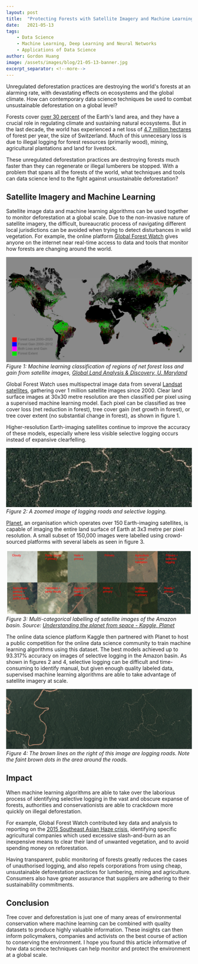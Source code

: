 ```yaml
---
layout: post
title:  "Protecting Forests with Satellite Imagery and Machine Learning"
date:   2021-05-13
tags: 
    - Data Science
    - Machine Learning, Deep Learning and Neural Networks
    - Applications of Data Science
author: Gordon Huang
image: /assets/images/blog/21-05-13-banner.jpg
excerpt_separator: <!--more-->
---
```


Unregulated deforestation practices are destroying the world's forests at an alarming rate, with devastating effects on ecosystems and the global climate. How can contemporary data science techniques be used to combat unsustainable deforestation on a global level?
<!--more-->

Forests cover [over 30 percent](https://data.worldbank.org/indicator/AG.LND.FRST.ZS) of the Earth's land area, and they have a crucial role in regulating climate and sustaining natural ecosystems. But in the last decade, the world has experienced a net loss of [4.7 million hectares](https://ourworldindata.org/deforestation) of forest per year, the size of Switzerland. Much of this unnecesary loss is due to illegal logging for forest resources (primarily wood), mining, agricultural plantations and land for livestock.

These unregulated deforestation practices are destroying forests much faster than they can regenerate or illegal lumberers be stopped. With a problem that spans all the forests of the world, what techniques and tools can data science lend to the fight against unsustainable deforestation?

## Satellite Imagery and Machine Learning
Satellite image data and machine learning algorithms can be used together to monitor deforestation at a global scale. Due to the non-invasive nature of satellite imagery, the difficult, bureaucratic process of navigating different local jurisdictions can be avoided when trying to detect disturbances in wild vegetation. For example, the online platform [Global Forest Watch](https://www.globalforestwatch.org/) gives anyone on the internet near real-time access to data and tools that monitor how forests are changing around the world.

![ML classification of global tree cover gain and loss.](/assets/images/blog/21-05-13-fig1.png)
_Figure 1: Machine learning classification of regions of net forest loss and gain from satellite images, [Global Land Analysis & Discovery, U. Maryland](https://glad.earthengine.app/view/global-forest-change#dl=0;old=off;bl=off;lon=74.82053814231477;lat=-20.764320242472746;zoom=2;)_

Global Forest Watch uses multispectral image data from several [Landsat satellites](https://www.usgs.gov/core-science-systems/nli/landsat/landsat-satellite-missions?qt-science_support_page_related_con=0#qt-science_support_page_related_con), gathering over 1 million satellite images since 2000. Clear land surface images at 30x30 metre resolution are then classified per pixel using a supervised machine learning model. Each pixel can be classified as tree cover loss (net reduction in forest), tree cover gain (net growth in forest), or tree cover extent (no substantial change in forest), as shown in figure 1.

Higher-resolution Earth-imaging satellites continue to improve the accuracy of these models, especially where less visible selective logging occurs instead of expansive clearfelling.

![Satellite image of selective logging](/assets/images/blog/21-05-13-fig2.png)
_Figure 2: A zoomed image of logging roads and selective logging._

[Planet](https://www.planet.com/), an organisation which operates over 150 Earth-imaging satellites, is capable of imaging the entire land surface of Earth at 3x3 metre per pixel resolution. A small subset of 150,000 images were labelled using crowd-sourced platforms with several labels as seen in figure 3.

![Multi-categorical classification of satellite images of forest](/assets/images/blog/21-05-13-fig3.png)
_Figure 3: Multi-categorical labelling of satellite images of the Amazon basin. Source: [Understanding the planet from space - Kaggle, Planet](https://www.kaggle.com/c/planet-understanding-the-amazon-from-space/data)_

The online data science platform Kaggle then partnered with Planet to host a public competition for the online data science community to train machine learning algorithms using this dataset. The best models achieved up to 93.317% accuracy on images of selective logging in the Amazon basin. As shown in figures 2 and 4, selective logging can be difficult and time-consuming to identify manual, but given enough quality labeled data, supervised machine learning algorithms are able to take advantage of satellite imagery at scale.

![Satellite images of logging roads](/assets/images/blog/21-05-13-fig4.png)
_Figure 4: The brown lines on the right of this image are logging roads. Note the faint brown dots in the area around the roads._

## Impact
When machine learning algorithms are able to take over the laborious process of identifying selective logging in the vast and obscure expanse of forests, authorities and conservationists are able to crackdown more quickly on illegal deforestation.

For example, Global Forest Watch contributed key data and analysis to reporting on the [2015 Southeast Asian Haze crisis](https://en.wikipedia.org/wiki/2015_Southeast_Asian_haze), identifying specific agricultural companies which used excessive slash-and-burn as an inexpensive means to clear their land of unwanted vegetation, and to avoid spending money on reforestation.

Having transparent, public monitoring of forests greatly reduces the cases of unauthorised logging, and also repels corporations from using cheap, unsustainable deforestation practices for lumbering, mining and agriculture. Consumers also have greater assurance that suppliers are adhering to their sustainability commitments.

## Conclusion
Tree cover and deforestation is just one of many areas of environmental conservation where machine learning can be combined with quality datasets to produce highly valuable information. These insights can then inform policymakers, companies and activists on the best course of action to conserving the environment. I hope you found this article informative of how data science techniques can help monitor and protect the environment at a global scale.